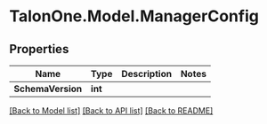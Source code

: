 
# TalonOne.Model.ManagerConfig

## Properties

Name | Type | Description | Notes
------------ | ------------- | ------------- | -------------
**SchemaVersion** | **int** |  | 

[[Back to Model list]](../README.md#documentation-for-models)
[[Back to API list]](../README.md#documentation-for-api-endpoints)
[[Back to README]](../README.md)

